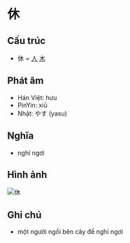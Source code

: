 # 休

## Cấu trúc
* 休 = [人](人.md) [木](木.md)

## Phát âm
* Hán Việt: hưu
* PinYin: xiū
* Nhật: やす (yasu)

## Nghĩa
* nghỉ ngơi

## Hình ảnh
![休](../img/休.png)

## Ghi chú
* một người ngồi bên cây để nghỉ ngơi

<script>window.HANZI_FIELD='休';</script>
